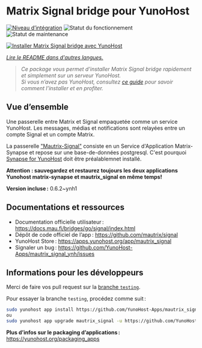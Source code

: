 <!--
Nota bene : ce README est automatiquement généré par <https://github.com/YunoHost/apps/tree/master/tools/readme_generator>
Il NE doit PAS être modifié à la main.
-->

# Matrix Signal bridge pour YunoHost

[![Niveau d’intégration](https://dash.yunohost.org/integration/mautrix_signal.svg)](https://dash.yunohost.org/appci/app/mautrix_signal) ![Statut du fonctionnement](https://ci-apps.yunohost.org/ci/badges/mautrix_signal.status.svg) ![Statut de maintenance](https://ci-apps.yunohost.org/ci/badges/mautrix_signal.maintain.svg)

[![Installer Matrix Signal bridge avec YunoHost](https://install-app.yunohost.org/install-with-yunohost.svg)](https://install-app.yunohost.org/?app=mautrix_signal)

*[Lire le README dans d'autres langues.](./ALL_README.md)*

> *Ce package vous permet d’installer Matrix Signal bridge rapidement et simplement sur un serveur YunoHost.*  
> *Si vous n’avez pas YunoHost, consultez [ce guide](https://yunohost.org/install) pour savoir comment l’installer et en profiter.*

## Vue d’ensemble

Une passerelle entre Matrix et Signal empaquetée comme un service YunoHost. Les messages, médias et notifications sont relayées entre un compte Signal et un compte Matrix.

La passerelle ["Mautrix-Signal"](https://docs.mau.fi/bridges/python/signal/index.html) consiste en un Service d'Application Matrix-Synapse et repose sur une base-de-données postgresql. C'est pourquoi [Synapse for YunoHost](https://github.com/YunoHost-Apps/synapse_ynh) doit être préalablemnet installé.

**Attention : sauvegardez et restaurez toujours les deux applications Yunohost matrix-synapse et mautrix_signal en même temps!**


**Version incluse :** 0.6.2~ynh1
## Documentations et ressources

- Documentation officielle utilisateur : <https://docs.mau.fi/bridges/go/signal/index.html>
- Dépôt de code officiel de l’app : <https://github.com/mautrix/signal>
- YunoHost Store : <https://apps.yunohost.org/app/mautrix_signal>
- Signaler un bug : <https://github.com/YunoHost-Apps/mautrix_signal_ynh/issues>

## Informations pour les développeurs

Merci de faire vos pull request sur la [branche `testing`](https://github.com/YunoHost-Apps/mautrix_signal_ynh/tree/testing).

Pour essayer la branche `testing`, procédez comme suit :

```bash
sudo yunohost app install https://github.com/YunoHost-Apps/mautrix_signal_ynh/tree/testing --debug
ou
sudo yunohost app upgrade mautrix_signal -u https://github.com/YunoHost-Apps/mautrix_signal_ynh/tree/testing --debug
```

**Plus d’infos sur le packaging d’applications :** <https://yunohost.org/packaging_apps>
